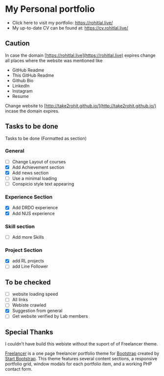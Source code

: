 # My Personal portfolio

- Click here to visit my portfolio: https://rohitlal.live/
- My up-to-date CV can be found at: https://cv.rohitlal.live/

## Caution

In case the domain [https://rohitlal.live](https://rohitlal.live) expires change all places where the website was mentioned like

- GitHub Readme
- This GitHub Readme
- Github Bio
- LinkedIn
- Instagram
- Resume

Change website to [http://take2rohit.github.io/](http://take2rohit.github.io/) incase the domain expires.

## Tasks to be done
Tasks to be done (Formatted as section)

### General
- [ ] Change Layout of courses  
- [x] Add Achievement section
- [x] Add news section
- [ ] Use a minimal loading
- [ ] Conspicio style text appearing

### Experience Section
- [x] Add DRDO experience
- [x] Add NUS experience

### Skill section
- [ ] Add more Skills

### Project Section
- [x] add RL projects
- [ ] add Line Follower

## To be checked

- [ ] website loading speed
- [ ] All links
- [ ] Webiste crawled
- [x] Suggestion from general
- [ ] Get website verified by Lab members

## Special Thanks

I couldn't have build this webiste without the suport of of Freelancer theme.

[Freelancer](http://startbootstrap.com/template-overviews/freelancer/) is a one page freelancer portfolio theme for [Bootstrap](http://getbootstrap.com/) created by [Start Bootstrap](http://startbootstrap.com/). This theme features several content sections, a responsive portfolio grid, window modals for each portfolio item, and a working PHP contact form.
